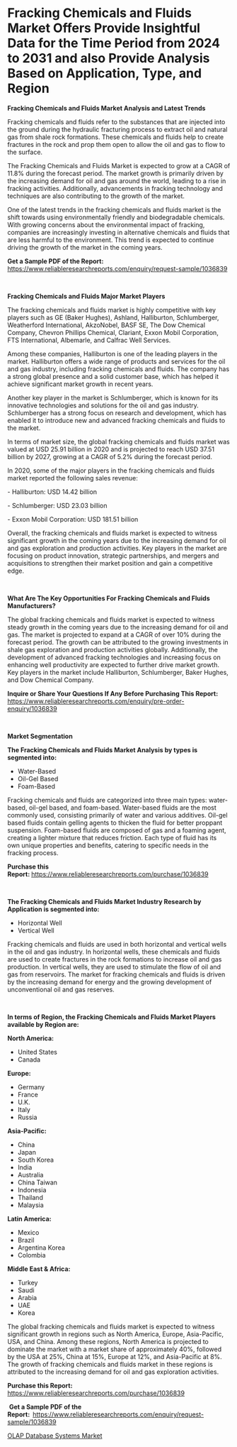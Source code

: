 <p><h1>Fracking Chemicals and Fluids Market Offers Provide Insightful Data for the Time Period from 2024 to 2031 and also Provide Analysis Based on Application, Type, and Region</h1></p><p><strong>Fracking Chemicals and Fluids Market Analysis and Latest Trends</strong></p>
<p><p>Fracking chemicals and fluids refer to the substances that are injected into the ground during the hydraulic fracturing process to extract oil and natural gas from shale rock formations. These chemicals and fluids help to create fractures in the rock and prop them open to allow the oil and gas to flow to the surface.</p><p>The Fracking Chemicals and Fluids Market is expected to grow at a CAGR of 11.8% during the forecast period. The market growth is primarily driven by the increasing demand for oil and gas around the world, leading to a rise in fracking activities. Additionally, advancements in fracking technology and techniques are also contributing to the growth of the market.</p><p>One of the latest trends in the fracking chemicals and fluids market is the shift towards using environmentally friendly and biodegradable chemicals. With growing concerns about the environmental impact of fracking, companies are increasingly investing in alternative chemicals and fluids that are less harmful to the environment. This trend is expected to continue driving the growth of the market in the coming years.</p></p>
<p><strong>Get a Sample PDF of the Report:&nbsp;</strong> <a href="https://www.reliableresearchreports.com/enquiry/request-sample/1036839">https://www.reliableresearchreports.com/enquiry/request-sample/1036839</a></p>
<p>&nbsp;</p>
<p><strong>Fracking Chemicals and Fluids Major Market Players</strong></p>
<p><p>The fracking chemicals and fluids market is highly competitive with key players such as GE (Baker Hughes), Ashland, Halliburton, Schlumberger, Weatherford International, AkzoNobel, BASF SE, The Dow Chemical Company, Chevron Phillips Chemical, Clariant, Exxon Mobil Corporation, FTS International, Albemarle, and Calfrac Well Services.</p><p>Among these companies, Halliburton is one of the leading players in the market. Halliburton offers a wide range of products and services for the oil and gas industry, including fracking chemicals and fluids. The company has a strong global presence and a solid customer base, which has helped it achieve significant market growth in recent years.</p><p>Another key player in the market is Schlumberger, which is known for its innovative technologies and solutions for the oil and gas industry. Schlumberger has a strong focus on research and development, which has enabled it to introduce new and advanced fracking chemicals and fluids to the market.</p><p>In terms of market size, the global fracking chemicals and fluids market was valued at USD 25.91 billion in 2020 and is projected to reach USD 37.51 billion by 2027, growing at a CAGR of 5.2% during the forecast period.</p><p>In 2020, some of the major players in the fracking chemicals and fluids market reported the following sales revenue:</p><p>- Halliburton: USD 14.42 billion</p><p>- Schlumberger: USD 23.03 billion</p><p>- Exxon Mobil Corporation: USD 181.51 billion</p><p>Overall, the fracking chemicals and fluids market is expected to witness significant growth in the coming years due to the increasing demand for oil and gas exploration and production activities. Key players in the market are focusing on product innovation, strategic partnerships, and mergers and acquisitions to strengthen their market position and gain a competitive edge.</p></p>
<p>&nbsp;</p>
<p><strong>What Are The Key Opportunities For Fracking Chemicals and Fluids Manufacturers?</strong></p>
<p><p>The global fracking chemicals and fluids market is expected to witness steady growth in the coming years due to the increasing demand for oil and gas. The market is projected to expand at a CAGR of over 10% during the forecast period. The growth can be attributed to the growing investments in shale gas exploration and production activities globally. Additionally, the development of advanced fracking technologies and increasing focus on enhancing well productivity are expected to further drive market growth. Key players in the market include Halliburton, Schlumberger, Baker Hughes, and Dow Chemical Company.</p></p>
<p><strong>Inquire or Share Your Questions If Any Before Purchasing This Report:</strong> <a href="https://www.reliableresearchreports.com/enquiry/pre-order-enquiry/1036839">https://www.reliableresearchreports.com/enquiry/pre-order-enquiry/1036839</a></p>
<p>&nbsp;</p>
<p><strong>Market Segmentation</strong></p>
<p><strong>The Fracking Chemicals and Fluids Market Analysis by types is segmented into:</strong></p>
<p><ul><li>Water-Based</li><li>Oil-Gel Based</li><li>Foam-Based</li></ul></p>
<p><p>Fracking chemicals and fluids are categorized into three main types: water-based, oil-gel based, and foam-based. Water-based fluids are the most commonly used, consisting primarily of water and various additives. Oil-gel based fluids contain gelling agents to thicken the fluid for better proppant suspension. Foam-based fluids are composed of gas and a foaming agent, creating a lighter mixture that reduces friction. Each type of fluid has its own unique properties and benefits, catering to specific needs in the fracking process.</p></p>
<p><strong>Purchase this Report:&nbsp;</strong><a href="https://www.reliableresearchreports.com/purchase/1036839">https://www.reliableresearchreports.com/purchase/1036839</a></p>
<p>&nbsp;</p>
<p><strong>The Fracking Chemicals and Fluids Market Industry Research by Application is segmented into:</strong></p>
<p><ul><li>Horizontal Well</li><li>Vertical Well</li></ul></p>
<p><p>Fracking chemicals and fluids are used in both horizontal and vertical wells in the oil and gas industry. In horizontal wells, these chemicals and fluids are used to create fractures in the rock formations to increase oil and gas production. In vertical wells, they are used to stimulate the flow of oil and gas from reservoirs. The market for fracking chemicals and fluids is driven by the increasing demand for energy and the growing development of unconventional oil and gas reserves.</p></p>
<p>&nbsp;</p>
<p><strong>In terms of Region, the Fracking Chemicals and Fluids Market Players available by Region are:</strong></p>
<p>
    <p> <strong> North America: </strong>
        <ul>
            <li>United States</li>
            <li>Canada</li>
        </ul>
        </p> 
    <p> <strong> Europe: </strong>
        <ul>
            <li>Germany</li>
            <li>France</li>
            <li>U.K.</li>
            <li>Italy</li>
            <li>Russia</li>
        </ul>
        </p> 
    <p> <strong> Asia-Pacific: </strong>
        <ul>
            <li>China</li>
            <li>Japan</li>
            <li>South Korea</li>
            <li>India</li>
            <li>Australia</li>
            <li>China Taiwan</li>
            <li>Indonesia</li>
            <li>Thailand</li>
            <li>Malaysia</li>
        </ul>
        </p> 
    <p> <strong> Latin America: </strong>
        <ul>
            <li>Mexico</li>
            <li>Brazil</li>
            <li>Argentina Korea</li>
            <li>Colombia</li>
        </ul>
        </p> 
    <p> <strong> Middle East & Africa: </strong>
        <ul>
            <li>Turkey</li>
            <li>Saudi</li>
            <li>Arabia</li>
            <li>UAE</li>
            <li>Korea</li>
        </ul>
    </p>
    </p>
<p><p>The global fracking chemicals and fluids market is expected to witness significant growth in regions such as North America, Europe, Asia-Pacific, USA, and China. Among these regions, North America is projected to dominate the market with a market share of approximately 40%, followed by the USA at 25%, China at 15%, Europe at 12%, and Asia-Pacific at 8%. The growth of fracking chemicals and fluids market in these regions is attributed to the increasing demand for oil and gas exploration activities.</p></p>
<p><strong>Purchase this Report: </strong><a href="https://www.reliableresearchreports.com/purchase/1036839">https://www.reliableresearchreports.com/purchase/1036839</a></p>
<p>&nbsp;<strong>Get a Sample PDF of the Report:&nbsp;&nbsp;</strong><a href="https://www.reliableresearchreports.com/enquiry/request-sample/1036839">https://www.reliableresearchreports.com/enquiry/request-sample/1036839</a></p>
<p><strong></strong></p>
<p><p><a href="https://invited-way-688.notion.site/Global-OLAP-Database-Systems-Market-Size-and-Market-Trends-Insights-and-Projections-from-2024-to-20-d94c624a01fd437381e7c7a3f8a17ef5">OLAP Database Systems Market</a></p></p>